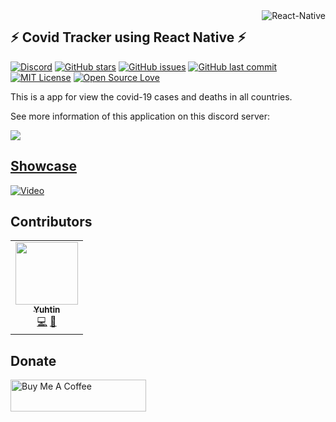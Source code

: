 <img src="https://miro.medium.com/max/200/1*mrOXGyIa3BlPK80peLmEbA.png" alt="React-Native" title="React-Native" align=right>

## :zap: Covid Tracker using React Native :zap:

[![Discord](https://img.shields.io/discord/700673055982354472?label=Discord)](https://discord.gg/ShpKBgk)
[![GitHub stars](https://img.shields.io/github/stars/Yuhtin/react-covid-tracker.svg)](https://github.com/Yuhtin/react-covid-tracker/stargazers)
[![GitHub issues](https://img.shields.io/github/issues-raw/Yuhtin/react-covid-tracker.svg?label=issues)](https://github.com/Yuhtin/react-covid-tracker/issues)
[![GitHub last commit](https://img.shields.io/github/last-commit/Yuhtin/react-covid-tracker.svg)](https://github.com/Yuhtin/react-covid-tracker/commit)
[![MIT License](https://img.shields.io/badge/license-MIT-blue.svg?color=1bcc1b)](https://choosealicense.com/licenses/mit/)
[![Open Source Love](https://badges.frapsoft.com/os/v1/open-source.png?v=103)](https://github.com/ellerbrock/open-source-badges/)

This is a app for view the covid-19 cases and deaths in all countries.

See more information of this application on this discord server:
<td align="center"><a href="https://discord.gg/ShpKBgk"> <img src="https://invidget.switchblade.xyz/ShpKBgk">

## Showcase
[![Video](https://media.giphy.com/media/ahE5gPOxqNtf0ielq4/giphy.gif)](https://youtu.be/iy9iKOLkLhc)

## Contributors
<table>
  <tr>
    <td align="center"><a href="https://github.com/Yuhtin"><img src="https://avatars1.githubusercontent.com/u/26367735?v=4" width="100px;" alt=""/><br /><sub><b>Yuhtin</b></sub></a><br /><a href="https://github.com/Yuhtin/react-covid-tracker/commits?author=Yuhtin" title="Code">💻</a>  <a href="https://github.com/Yuhtin/react-covid-tracker/commits?author=Yuhtin" title="Documentation">📖</a></td>   
  </tr>
</table>

## Donate
<a href="https://www.buymeacoffee.com/Yuhtin" target="_blank"><img src="https://cdn.buymeacoffee.com/buttons/lato-orange.png" title="Buy Me A Coffee" style="height: 51px !important;width: 217px !important;" ></a>
